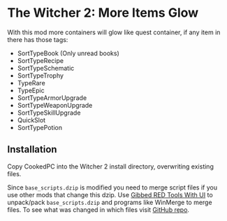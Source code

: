 # The Witcher 2: More Items Glow

With this mod more containers will glow like quest container, if any item in there has those tags:

- SortTypeBook (Only unread books)
- SortTypeRecipe
- SortTypeSchematic
- SortTypeTrophy
- TypeRare
- TypeEpic
- SortTypeArmorUpgrade
- SortTypeWeaponUpgrade
- SortTypeSkillUpgrade
- QuickSlot
- SortTypePotion

## Installation

Copy CookedPC into the Witcher 2 install directory, overwriting existing files.

Since `base_scripts.dzip` is modified you need to merge script files if you use other mods that change this dzip. Use [Gibbed RED Tools With UI](https://www.nexusmods.com/witcher2/mods/1027) to unpack/pack `base_scripts.dzip` and programs like WinMerge to merge files. To see what was changed in which files visit [GitHub repo](https://github.com/antontkv/tw2-more-items-glow).
